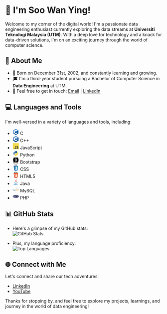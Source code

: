 # 👋 I'm Soo Wan Ying!

Welcome to my corner of the digital world! I'm a passionate data engineering enthusiast currently exploring the data streams at **Universiti Teknologi Malaysia (UTM)**. With a deep love for technology and a knack for data-driven solutions, I'm on an exciting journey through the world of computer science.

## 🚀 About Me

- 🎂 Born on December 31st, 2002, and constantly learning and growing.
- 🎓 I'm a third-year student pursuing a Bachelor of Computer Science in **Data Engineering** at UTM.
- 📧 Feel free to get in touch: [Email](mailto:sooying@graduate.utm.my) | [LinkedIn](https://www.linkedin.com/in/wan-ying-soo-814b52293/)
  
## 💻 Languages and Tools

I'm well-versed in a variety of languages and tools, including:

- <img src="https://raw.githubusercontent.com/devicons/devicon/master/icons/c/c-original.svg" alt="C" width="20"/> C
- <img src="https://raw.githubusercontent.com/devicons/devicon/master/icons/cplusplus/cplusplus-original.svg" alt="C++" width="20"/> C++
- <img src="https://raw.githubusercontent.com/devicons/devicon/master/icons/javascript/javascript-original.svg" alt="JavaScript" width="20"/> JavaScript
- <img src="https://raw.githubusercontent.com/devicons/devicon/master/icons/python/python-original.svg" alt="Python" width="20"/> Python
- <img src="https://raw.githubusercontent.com/devicons/devicon/master/icons/bootstrap/bootstrap-plain-wordmark.svg" alt="Bootstrap" width="20"/> Bootstrap
- <img src="https://raw.githubusercontent.com/devicons/devicon/master/icons/css3/css3-original-wordmark.svg" alt="CSS3" width="20" /> CSS
- <img src="https://raw.githubusercontent.com/devicons/devicon/master/icons/html5/html5-original-wordmark.svg" alt="HTML5" width="20"/> HTML5
- <img src="https://raw.githubusercontent.com/devicons/devicon/master/icons/java/java-original.svg" alt="Java" width="20" /> Java
- <img src="https://raw.githubusercontent.com/devicons/devicon/master/icons/mysql/mysql-original-wordmark.svg" alt="MySQL" width="20"/> MySQL
- <img src="https://raw.githubusercontent.com/devicons/devicon/master/icons/php/php-original.svg" alt="PHP" width="20"/> PHP




## 📊 GitHub Stats

- Here's a glimpse of my GitHub stats: <br>
![GitHub Stats](https://github-readme-stats.vercel.app/api?username=soowanying&show_icons=true&locale=en)

- Plus, my language proficiency: <br>
![Top Languages](https://github-readme-stats.vercel.app/api/top-langs/?username=soowanying)

## 🌐 Connect with Me

Let's connect and share our tech adventures:

- [LinkedIn](https://www.linkedin.com/in/wan-ying-soo-814b52293/)
- [YouTube](https://www.youtube.com/channel/UCMYM6RO5Uc8IOoSsdY8HDJw)

Thanks for stopping by, and feel free to explore my projects, learnings, and journey in the world of data engineering!

